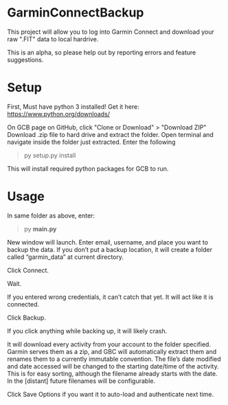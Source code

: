 # GarminConnectBackup
This project will allow you to log into Garmin Connect and download your raw ".FIT" data to local hardrive.

This is an alpha, so please help out by reporting errors and feature suggestions.

# Setup
First, Must have python 3 installed!  Get it here:
https://www.python.org/downloads/

On GCB page on GitHub, click "Clone or Download" > "Download ZIP"
Download .zip file to hard drive and extract the folder.
Open terminal and navigate inside the folder just extracted.
Enter the following
> py setup.py install

This will install required python packages for GCB to run.

# Usage
In same folder as above, enter:
> py __main.py__

New window will launch.  Enter email, username, and place you want to backup the data.  If you don’t put a backup location, it will create a folder called “garmin_data” at current directory.

Click Connect.

Wait.

If you entered wrong credentials, it can’t catch that yet.  It will act like it is connected. 

Click Backup.

If you click anything while backing up, it will likely crash.

It will download every activity from your account to the folder specified.  Garmin serves them as a zip, and GBC will automatically extract them and renames them to a currently immutable convention.  The file’s date modified and date accessed will be changed to the starting date/time of the activity.  This is for easy sorting, although the filename already starts with the date.  In the [distant] future filenames will be configurable.

Click Save Options if you want it to auto-load and authenticate next time.
